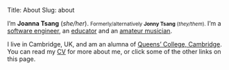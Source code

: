 Title: About
Slug: about

I’m **Joanna Tsang** (*she/her*). <small>Formerly/alternatively **Jonny Tsang** (*they/them*).</small>
I’m a [software engineer](software), an [educator](teaching) and an 
[amateur musician](music).

I live in Cambridge, UK, and am an alumna of
[Queens’ College, Cambridge](https://queens.cam.ac.uk/). You can read my 
[CV](cv) for more about me, or click some of the 
other links on this page.
